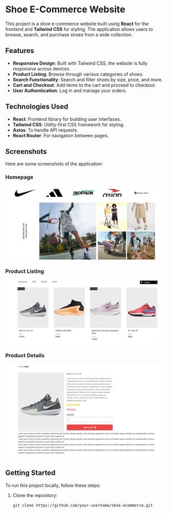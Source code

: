 # Shoe E-Commerce Website

This project is a shoe e-commerce website built using **React** for the frontend and **Tailwind CSS** for styling. The application allows users to browse, search, and purchase shoes from a wide collection.

## Features

- **Responsive Design**: Built with Tailwind CSS, the website is fully responsive across devices.
- **Product Listing**: Browse through various categories of shoes.
- **Search Functionality**: Search and filter shoes by size, price, and more.
- **Cart and Checkout**: Add items to the cart and proceed to checkout.
- **User Authentication**: Log in and manage your orders.

## Technologies Used

- **React**: Frontend library for building user interfaces.
- **Tailwind CSS**: Utility-first CSS framework for styling.
- **Axios**: To handle API requests.
- **React Router**: For navigation between pages.

## Screenshots

Here are some screenshots of the application:

### Homepage
![Homepage](./public/images/screenshots/image1.png)

### Product Listing
![Product Listing](./public/images/screenshots/image3.png)

### Product Details
![Product Details](./public/images/screenshots/image4.png)




## Getting Started

To run this project locally, follow these steps:

1. Clone the repository:
   ```bash
   git clone https://github.com/your-username/shoe-ecommerce.git

